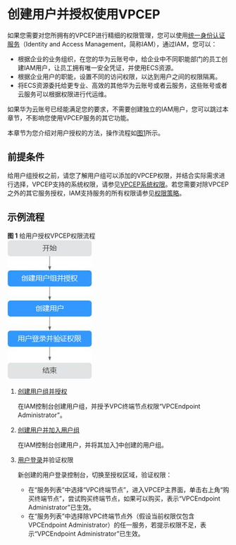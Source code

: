 # 创建用户并授权使用VPCEP<a name="vpcep_ug_0003"></a>

如果您需要对您所拥有的VPCEP进行精细的权限管理，您可以使用[统一身份认证服务](https://support.huaweicloud.com/usermanual-iam/iam_01_0001.html)（Identity and Access Management，简称IAM），通过IAM，您可以：

-   根据企业的业务组织，在您的华为云账号中，给企业中不同职能部门的员工创建IAM用户，让员工拥有唯一安全凭证，并使用ECS资源。
-   根据企业用户的职能，设置不同的访问权限，以达到用户之间的权限隔离。
-   将ECS资源委托给更专业、高效的其他华为云账号或者云服务，这些账号或者云服务可以根据权限进行代运维。

如果华为云账号已经能满足您的要求，不需要创建独立的IAM用户，您可以跳过本章节，不影响您使用VPCEP服务的其它功能。

本章节为您介绍对用户授权的方法，操作流程如[图1](#zh-cn_topic_0173481716_zh-cn_topic_0172268189_fig12481104618719)所示。

## 前提条件<a name="section144668716345"></a>

给用户组授权之前，请您了解用户组可以添加的VPCEP权限，并结合实际需求进行选择，VPCEP支持的系统权限，请参见[VPCEP系统权限](https://support.huaweicloud.com/productdesc-vpcep/vpcep_pd_0001.html)。若您需要对除VPCEP之外的其它服务授权，IAM支持服务的所有权限请参见[权限策略](https://support.huaweicloud.com/permissions/policy_list.html?product=vpcep)。

## 示例流程<a name="section1534151814384"></a>

**图 1**  给用户授权VPCEP权限流程<a name="zh-cn_topic_0173481716_zh-cn_topic_0172268189_fig12481104618719"></a>  
![](figures/给用户授权VPCEP权限流程.jpg "给用户授权VPCEP权限流程")

1.  <a name="zh-cn_topic_0173481716_zh-cn_topic_0172268189_li10269636890"></a>[创建用户组并授权](https://support.huaweicloud.com/usermanual-iam/iam_03_0001.html)

    在IAM控制台创建用户组，并授予VPC终端节点权限“VPCEndpoint Administrator”。

2.  [创建用户并加入用户组](https://support.huaweicloud.com/usermanual-iam/iam_02_0001.html)

    在IAM控制台创建用户，并将其加入[1](#zh-cn_topic_0173481716_zh-cn_topic_0172268189_li10269636890)中创建的用户组。

3.  [用户登录](https://support.huaweicloud.com/usermanual-iam/iam_01_0552.html)并验证权限

    新创建的用户登录控制台，切换至授权区域，验证权限：

    -   在“服务列表”中选择“VPC终端节点”，进入VPCEP主界面，单击右上角“购买终端节点”，尝试购买终端节点，如果可以购买，表示“VPCEndpoint Administrator”已生效。
    -   在“服务列表”中选择除VPC终端节点外（假设当前权限仅包含VPCEndpoint Administrator）的任一服务，若提示权限不足，表示“VPCEndpoint Administrator”已生效。


